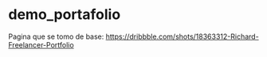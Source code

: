 # demo_portafolio
Pagina que se tomo de base: https://dribbble.com/shots/18363312-Richard-Freelancer-Portfolio
